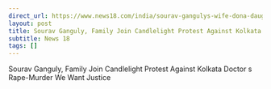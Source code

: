 ```yaml
---
direct_url: https://www.news18.com/india/sourav-gangulys-wife-dona-daughter-sana-ganguly-join-candlelight-protest-against-kolkata-doctors-rape-murder-9023209.html
layout: post
title: Sourav Ganguly, Family Join Candlelight Protest Against Kolkata Doctor s Rape-Murder   We Want Justice  
subtitle: News 18
tags: []
---
```


Sourav Ganguly, Family Join Candlelight Protest Against Kolkata Doctor s Rape-Murder   We Want Justice  

